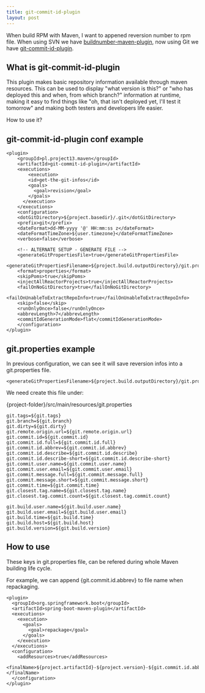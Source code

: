 ```yaml
---
title: git-commit-id-plugin
layout: post
---
```


When build RPM with Maven, I want to appened reversion number to rpm file. When using SVN we have [buildnumber-maven-plugin](http://www.mojohaus.org/buildnumber-maven-plugin/usage.html), now using Git we have [git-commit-id-plugin](https://github.com/ktoso/maven-git-commit-id-plugin).

## What is git-commit-id-plugin

This plugin makes basic repository information available through maven resources. This can be used to display "what version is this?" or "who has deployed this and when, from which branch?" information at runtime, making it easy to find things like "oh, that isn't deployed yet, I'll test it tomorrow" and making both testers and developers life easier.

How to use it?

## git-commit-id-plugin conf example

```
<plugin>
    <groupId>pl.project13.maven</groupId>
    <artifactId>git-commit-id-plugin</artifactId>
    <executions>
        <execution>
        <id>get-the-git-infos</id>
        <goals>
          <goal>revision</goal>
        </goals>
      </execution>
    </executions>
    <configuration>
    <dotGitDirectory>${project.basedir}/.git</dotGitDirectory>
    <prefix>git</prefix>
    <dateFormat>dd-MM-yyyy '@' HH:mm:ss z</dateFormat>
    <dateFormatTimeZone>${user.timezone}</dateFormatTimeZone>
    <verbose>false</verbose>
    
    <!-- ALTERNATE SETUP - GENERATE FILE -->
    <generateGitPropertiesFile>true</generateGitPropertiesFile>
    <generateGitPropertiesFilename>${project.build.outputDirectory}/git.properties</generateGitPropertiesFilename>
    <format>properties</format>
    <skipPoms>true</skipPoms>
    <injectAllReactorProjects>true</injectAllReactorProjects>
    <failOnNoGitDirectory>true</failOnNoGitDirectory>
    <failOnUnableToExtractRepoInfo>true</failOnUnableToExtractRepoInfo>
    <skip>false</skip>
    <runOnlyOnce>false</runOnlyOnce>
    <abbrevLength>7</abbrevLength>
    <commitIdGenerationMode>flat</commitIdGenerationMode>
    </configuration>
</plugin>

```

## git.properties example

In previous configuration, we can see it will save reversion infos into a git.properties file.

```
<generateGitPropertiesFilename>${project.build.outputDirectory}/git.properties</generateGitPropertiesFilename>
```
We need create this file under:

{project-folder}/src/main/resources/git.properties

```
git.tags=${git.tags}
git.branch=${git.branch}
git.dirty=${git.dirty}
git.remote.origin.url=${git.remote.origin.url}
git.commit.id=${git.commit.id}
git.commit.id.full=${git.commit.id.full}
git.commit.id.abbrev=${git.commit.id.abbrev}
git.commit.id.describe=${git.commit.id.describe}
git.commit.id.describe-short=${git.commit.id.describe-short}
git.commit.user.name=${git.commit.user.name}
git.commit.user.email=${git.commit.user.email}
git.commit.message.full=${git.commit.message.full}
git.commit.message.short=${git.commit.message.short}
git.commit.time=${git.commit.time}
git.closest.tag.name=${git.closest.tag.name}
git.closest.tag.commit.count=${git.closest.tag.commit.count}

git.build.user.name=${git.build.user.name}
git.build.user.email=${git.build.user.email}
git.build.time=${git.build.time}
git.build.host=${git.build.host}
git.build.version=${git.build.version}
```

## How to use

These keys in git.properties file, can be refered during whole Maven building life cycle.

For example, we can append {git.commit.id.abbrev} to file name when repackaging.

```
<plugin>
  <groupId>org.springframework.boot</groupId>
  <artifactId>spring-boot-maven-plugin</artifactId>
  <executions>
    <execution>
      <goals>
        <goal>repackage</goal>
      </goals>
    </execution>
  </executions>
  <configuration>
    <addResources>true</addResources>
    <finalName>${project.artifactId}-${project.version}-${git.commit.id.abbrev}</finalName>
  </configuration>
</plugin>

```
